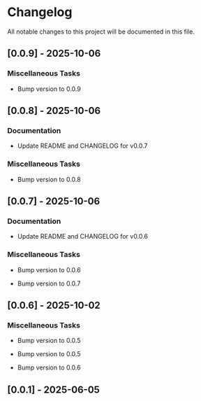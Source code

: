 # Changelog

All notable changes to this project will be documented in this file.

## [0.0.9] - 2025-10-06

### Miscellaneous Tasks

- Bump version to 0.0.9


## [0.0.8] - 2025-10-06

### Documentation

- Update README and CHANGELOG for v0.0.7


### Miscellaneous Tasks

- Bump version to 0.0.8


## [0.0.7] - 2025-10-06

### Documentation

- Update README and CHANGELOG for v0.0.6


### Miscellaneous Tasks

- Bump version to 0.0.6

- Bump version to 0.0.7


## [0.0.6] - 2025-10-02

### Miscellaneous Tasks

- Bump version to 0.0.5

- Bump version to 0.0.5

- Bump version to 0.0.6


## [0.0.1] - 2025-06-05

<!-- generated by git-cliff -->

